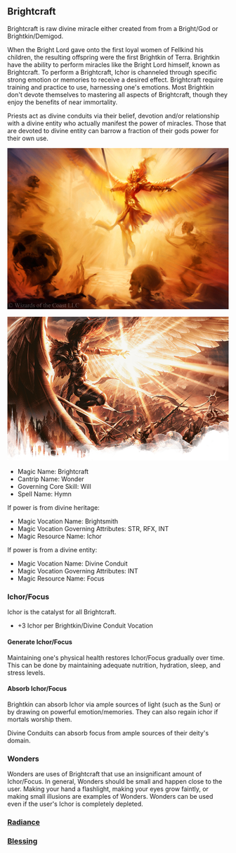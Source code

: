 ## Brightcraft

Brightcraft is raw divine miracle either created from from a Bright/God or Brightkin/Demigod.

When the Bright Lord gave onto the first loyal women of Fellkind his children, the resulting offspring were the first Brightkin of Terra. Brightkin have the ability to perform miracles like the Bright Lord himself, known as Brightcraft. To perform a Brightcraft, Ichor is channeled through specific strong emotion or memories to receive a desired effect. Brightcraft require training and practice to use, harnessing one's emotions. Most Brightkin don't devote themselves to mastering all aspects of Brightcraft, though they enjoy the benefits of near immortality.

Priests act as divine conduits via their belief, devotion and/or relationship with a divine entity who actually manifest the power of miracles.  Those that are devoted to divine entity can barrow a fraction of their gods power for their own use.


![Copyright](Miracles.png)

![Copyright](Miracles2.png)



- Magic Name: Brightcraft
- Cantrip Name: Wonder
- Governing Core Skill: Will
- Spell Name: Hymn

If power is from divine heritage:
- Magic Vocation Name: Brightsmith
- Magic Vocation Governing Attributes: STR, RFX, INT
- Magic Resource Name: Ichor

If power is from a divine entity:
- Magic Vocation Name: Divine Conduit
- Magic Vocation Governing Attributes: INT
- Magic Resource Name: Focus

### Ichor/Focus

Ichor is the catalyst for all Brightcraft.

- +3 Ichor per Brightkin/Divine Conduit Vocation

#### Generate Ichor/Focus

Maintaining one's physical health restores Ichor/Focus gradually over time. This can be done by maintaining adequate nutrition, hydration, sleep, and stress levels.

#### Absorb Ichor/Focus

Brightkin can absorb Ichor via ample sources of light (such as the Sun) or by drawing on powerful emotion/memories. They can also regain ichor if mortals worship them.

Divine Conduits can absorb focus from ample sources of their deity's domain.

### Wonders

Wonders are uses of Brightcraft that use an insignificant amount of Ichor/Focus. In general, Wonders should be small and happen close to the user. Making your hand a flashlight, making your eyes grow faintly, or making small illusions are examples of Wonders. Wonders can be used even if the user's Ichor is completely depleted.

### [Radiance](./Radiance/Radiance.md)

### [Blessing](./Blessing/Blessing.md)
